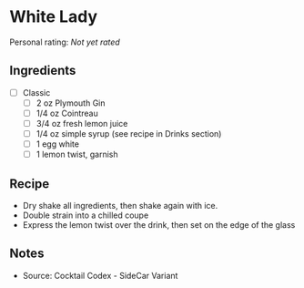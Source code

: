 <!-- Needs Manual Review -->

<!-- Do not modify sections with "AUTO-*". They are updated by make.py -->

# White Lady

<!-- rating=0; (User can specify rating on scale of 1-5) -->
<!-- AUTO-UserRating -->
Personal rating: *Not yet rated*
<!-- /AUTO-UserRating -->

<!-- name_image=None; (User can specify image name) -->
<!-- AUTO-Image -->
<!-- TODO: Capture image -->
<!-- /AUTO-Image -->

## Ingredients

* [ ] Classic
    * [ ] 2 oz Plymouth Gin
    * [ ] 1/4 oz Cointreau
    * [ ] 3/4 oz fresh lemon juice
    * [ ] 1/4 oz simple syrup (see recipe in Drinks section)
    * [ ] 1 egg white
    * [ ] 1 lemon twist, garnish

## Recipe

* Dry shake all ingredients, then shake again with ice.
* Double strain into a chilled coupe
* Express the lemon twist over the drink, then set on the edge of the glass

## Notes

* Source: Cocktail Codex - SideCar Variant
